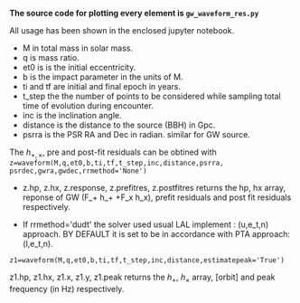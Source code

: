 **The source code for plotting every element is ```gw_waveform_res.py```**

All usage has been shown in the enclosed jupyter notebook.

* M in total mass in solar mass.
* q is mass ratio.
* et0 is is the initial eccentricity.
* b is the impact parameter in the units of M. 
* ti and tf are initial and final epoch in years.
* t_step the the number of points to be considered while sampling total time of evolution during encounter. 
* inc is the inclination angle.
* distance is the distance to the source (BBH) in Gpc. 
* psrra is the PSR RA and Dec in radian. similar for GW source. 


The $h_{+,\times}$, pre and post-fit residuals can be obtined with
```z=waveform(M,q,et0,b,ti,tf,t_step,inc,distance,psrra, psrdec,gwra,gwdec,rrmethod='None') ```

* z.hp, z.hx, z.response, z.prefitres, z.postfitres returns the hp, hx array,   
reponse of GW (F_+ h_+ +F_x h_x), prefit residuals and post fit residuals respectively. 

* If rrmethod='dudt' the solver used usual LAL implement : (u,e_t,n) approach. BY DEFAULT it is set to be in accordance with PTA approach: (l,e_t,n).

```z1=waveform(M,q,et0,b,ti,tf,t_step,inc,distance,estimatepeak='True')```

z1.hp, z1.hx, z1.x, z1.y, z1.peak returns the $h_+$, $h_\times$ array, [orbit] and peak frequency (in Hz) respectively. 

